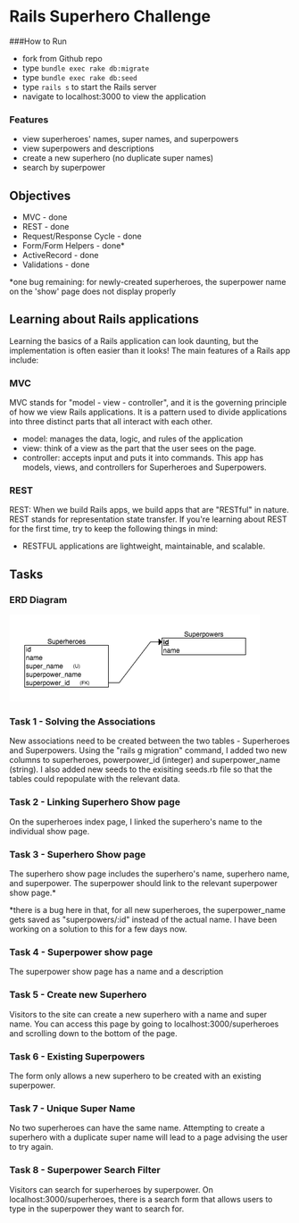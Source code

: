 # Rails Superhero Challenge

###How to Run
* fork from Github repo
* type `bundle exec rake db:migrate`
* type `bundle exec rake db:seed`
* type `rails s` to start the Rails server
* navigate to localhost:3000 to view the application

### Features
* view superheroes' names, super names, and superpowers
* view superpowers and descriptions
* create a new superhero (no duplicate super names)
* search by superpower

## Objectives
+ MVC - done
+ REST - done 
+ Request/Response Cycle - done
+ Form/Form Helpers - done*
+ ActiveRecord - done
+ Validations - done

*one bug remaining: for newly-created superheroes, the superpower name on the 'show' page does not display properly


## Learning about Rails applications
Learning the basics of a Rails application can look daunting, but the implementation is often easier than it looks! The main features of a Rails app include:

### MVC

MVC stands for "model - view - controller", and it is the governing principle of how we view Rails applications. It is a pattern used to divide applications into three distinct parts that all interact with each other.
* model: manages the data, logic, and rules of the application
* view: think of a view as the part that the user sees on the page.
* controller: accepts input and puts it into commands.
This app has models, views, and controllers for Superheroes and Superpowers.

### REST

REST: When we build Rails apps, we build apps that are "RESTful" in nature. REST stands for representation state transfer. If you're learning about REST for the first time, try to keep the following things in mind:
* RESTFUL applications are lightweight, maintainable, and scalable.

## Tasks

### ERD Diagram
![img](superheroes_superpowers.png)

### Task 1 - Solving the Associations
New associations need to be created between the two tables - Superheroes and Superpowers. Using the "rails g migration" command, I added two new columns to superheroes, powerpower_id (integer) and superpower_name (string).
I also added new seeds to the exisiting seeds.rb file so that the tables could repopulate with the relevant data.

### Task 2 - Linking Superhero Show page
On the superheroes index page, I linked the superhero's name to the individual show page.

### Task 3 - Superhero Show page
The superhero show page includes the superhero's name, superhero name, and superpower. The superpower should link to the relevant superpower show page.*

*there is a bug here in that, for all new superheroes, the superpower_name gets saved as "superpowers/:id" instead of the actual name. I have been working on a solution to this for a few days now. 

### Task 4 - Superpower show page
The superpower show page has a name and a description

### Task 5 - Create new Superhero
Visitors to the site can create a new superhero with a name and super name. You can access this page by going to localhost:3000/superheroes and scrolling down to the bottom of the page.

### Task 6 - Existing Superpowers
The form only allows a new superhero to be created with an existing superpower.

### Task 7 - Unique Super Name
No two superheroes can have the same name. Attempting to create a superhero with a duplicate super name will lead to a page advising the user to try again.

### Task 8 - Superpower Search Filter
Visitors can search for superheroes by superpower. On localhost:3000/superheroes, there is a search form that allows users to type in the superpower they want to search for.